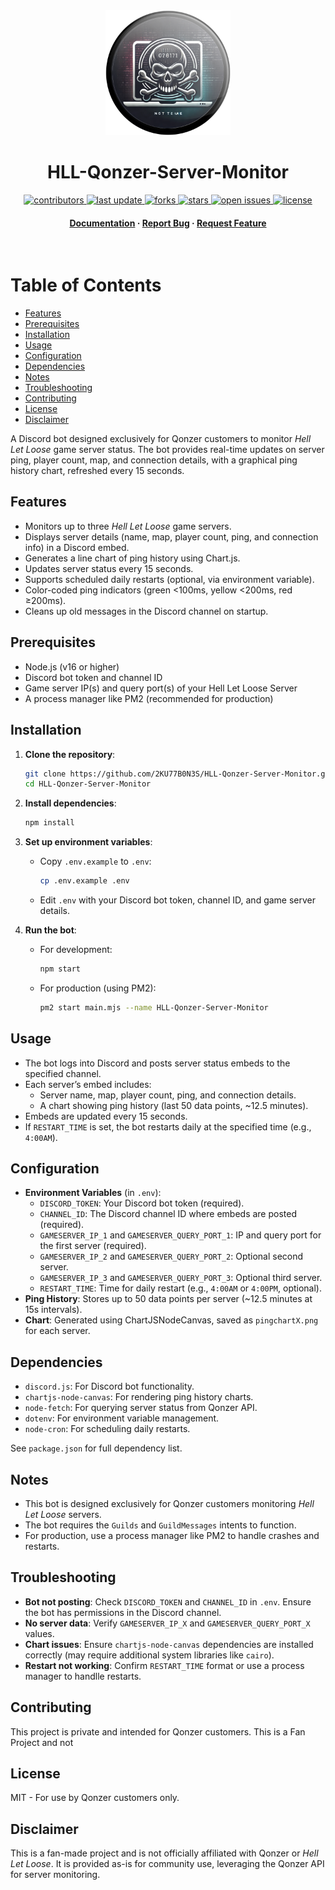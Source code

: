 <div align="center">
  <img src="https://github.com/FwSchultz/assets/blob/main/bots/2KU77B0N3S/Logo.png" alt="logo" width="200" height="auto" />
  <h1>HLL-Qonzer-Server-Monitor</h1>
 
<!-- Badges -->
<p>
  <a href="https://github.com/2KU77B0N3S/HLL-Qonzer-Server-Monitor/graphs/contributors">
    <img src="https://img.shields.io/github/contributors/2KU77B0N3S/HLL-Qonzer-Server-Monitor" alt="contributors" />
  </a>
  <a href="">
    <img src="https://img.shields.io/github/last-commit/2KU77B0N3S/HLL-Qonzer-Server-Monitor" alt="last update" />
  </a>
  <a href="https://github.com/2KU77B0N3S/HLL-Qonzer-Server-Monitor/network/members">
    <img src="https://img.shields.io/github/forks/2KU77B0N3S/HLL-Qonzer-Server-Monitor" alt="forks" />
  </a>
  <a href="https://github.com/2KU77B0N3S/HLL-Qonzer-Server-Monitor/stargazers">
    <img src="https://img.shields.io/github/stars/2KU77B0N3S/HLL-Qonzer-Server-Monitor" alt="stars" />
  </a>
  <a href="https://github.com/2KU77B0N3S/HLL-Qonzer-Server-Monitor/issues/">
    <img src="https://img.shields.io/github/issues/2KU77B0N3S/HLL-Qonzer-Server-Monitor" alt="open issues" />
  </a>
  <a href="https://github.com/2KU77B0N3S/HLL-Qonzer-Server-Monitor/blob/master/LICENSE">
    <img src="https://img.shields.io/github/license/2KU77B0N3S/HLL-Qonzer-Server-Monitor.svg" alt="license" />
  </a>
</p>
  
<h4>
  <a href="https://github.com/2KU77B0N3S/HLL-Qonzer-Server-Monitor">Documentation</a>
  <span> · </span>
  <a href="https://github.com/2KU77B0N3S/HLL-Qonzer-Server-Monitor/issues/">Report Bug</a>
  <span> · </span>
  <a href="https://github.com/2KU77B0N3S/HLL-Qonzer-Server-Monitor/issues/">Request Feature</a>
</h4>
</div>
<br />

# Table of Contents
- [Features](#features)
- [Prerequisites](#prerequisites)
- [Installation](#installation)
- [Usage](#usage)
- [Configuration](#configuration)
- [Dependencies](#dependencies)
- [Notes](#notes)
- [Troubleshooting](#troubleshooting)
- [Contributing](#contributing)
- [License](#license)
- [Disclaimer](#disclaimer)

A Discord bot designed exclusively for Qonzer customers to monitor *Hell Let Loose* game server status.
The bot provides real-time updates on server ping, player count, map, and connection details, with a graphical ping history chart, refreshed every 15 seconds.

## Features
- Monitors up to three *Hell Let Loose* game servers.
- Displays server details (name, map, player count, ping, and connection info) in a Discord embed.
- Generates a line chart of ping history using Chart.js.
- Updates server status every 15 seconds.
- Supports scheduled daily restarts (optional, via environment variable).
- Color-coded ping indicators (green <100ms, yellow <200ms, red ≥200ms).
- Cleans up old messages in the Discord channel on startup.

## Prerequisites
- Node.js (v16 or higher)
- Discord bot token and channel ID
- Game server IP(s) and query port(s) of your Hell Let Loose Server
- A process manager like PM2 (recommended for production)

## Installation
1. **Clone the repository**:
   ```bash
   git clone https://github.com/2KU77B0N3S/HLL-Qonzer-Server-Monitor.git
   cd HLL-Qonzer-Server-Monitor
   ```

2. **Install dependencies**:
   ```bash
   npm install
   ```

3. **Set up environment variables**:
   - Copy `.env.example` to `.env`:
     ```bash
     cp .env.example .env
     ```
   - Edit `.env` with your Discord bot token, channel ID, and game server details.

4. **Run the bot**:
   - For development:
     ```bash
     npm start
     ```
   - For production (using PM2):
     ```bash
     pm2 start main.mjs --name HLL-Qonzer-Server-Monitor
     ```

## Usage
- The bot logs into Discord and posts server status embeds to the specified channel.
- Each server’s embed includes:
  - Server name, map, player count, ping, and connection details.
  - A chart showing ping history (last 50 data points, ~12.5 minutes).
- Embeds are updated every 15 seconds.
- If `RESTART_TIME` is set, the bot restarts daily at the specified time (e.g., `4:00AM`).

## Configuration
- **Environment Variables** (in `.env`):
  - `DISCORD_TOKEN`: Your Discord bot token (required).
  - `CHANNEL_ID`: The Discord channel ID where embeds are posted (required).
  - `GAMESERVER_IP_1` and `GAMESERVER_QUERY_PORT_1`: IP and query port for the first server (required).
  - `GAMESERVER_IP_2` and `GAMESERVER_QUERY_PORT_2`: Optional second server.
  - `GAMESERVER_IP_3` and `GAMESERVER_QUERY_PORT_3`: Optional third server.
  - `RESTART_TIME`: Time for daily restart (e.g., `4:00AM` or `4:00PM`, optional).
- **Ping History**: Stores up to 50 data points per server (~12.5 minutes at 15s intervals).
- **Chart**: Generated using ChartJSNodeCanvas, saved as `pingchartX.png` for each server.

## Dependencies
- `discord.js`: For Discord bot functionality.
- `chartjs-node-canvas`: For rendering ping history charts.
- `node-fetch`: For querying server status from Qonzer API.
- `dotenv`: For environment variable management.
- `node-cron`: For scheduling daily restarts.

See `package.json` for full dependency list.

## Notes
- This bot is designed exclusively for Qonzer customers monitoring *Hell Let Loose* servers.
- The bot requires the `Guilds` and `GuildMessages` intents to function.
- For production, use a process manager like PM2 to handle crashes and restarts.

## Troubleshooting
- **Bot not posting**: Check `DISCORD_TOKEN` and `CHANNEL_ID` in `.env`. Ensure the bot has permissions in the Discord channel.
- **No server data**: Verify `GAMESERVER_IP_X` and `GAMESERVER_QUERY_PORT_X` values.
- **Chart issues**: Ensure `chartjs-node-canvas` dependencies are installed correctly (may require additional system libraries like `cairo`).
- **Restart not working**: Confirm `RESTART_TIME` format or use a process manager to handlle restarts.

## Contributing
This project is private and intended for Qonzer customers.
This is a Fan Project and not 

## License
MIT - For use by Qonzer customers only.

## Disclaimer
This is a fan-made project and is not officially affiliated with Qonzer or *Hell Let Loose*. It is provided as-is for community use, leveraging the Qonzer API for server monitoring.
